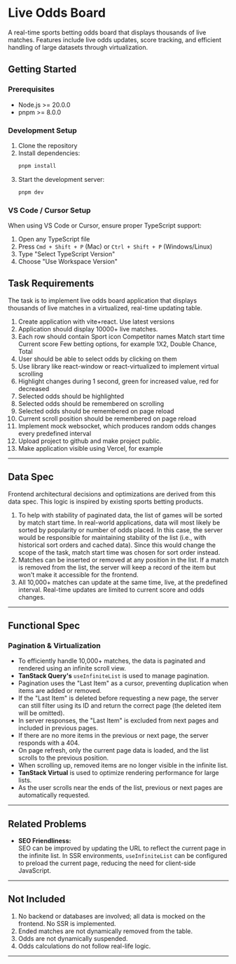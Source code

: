 # Live Odds Board

A real-time sports betting odds board that displays thousands of live matches. Features include live odds updates, score tracking, and efficient handling of large datasets through virtualization.

## Getting Started

### Prerequisites

- Node.js >= 20.0.0
- pnpm >= 8.0.0

### Development Setup

1. Clone the repository
2. Install dependencies:
   ```bash
   pnpm install
   ```
3. Start the development server:
   ```bash
   pnpm dev
   ```

### VS Code / Cursor Setup

When using VS Code or Cursor, ensure proper TypeScript support:

1. Open any TypeScript file
2. Press `Cmd + Shift + P` (Mac) or `Ctrl + Shift + P` (Windows/Linux)
3. Type "Select TypeScript Version"
4. Choose "Use Workspace Version"

## Task Requirements

The task is to implement live odds board application that displays thousands of live
matches in a virtualized, real-time updating table.

1. Create application with vite+react. Use latest versions
2. Application should display 10000+ live matches.
3. Each row should contain
   Sport icon
   Competitor names
   Match start time
   Current score
   Few betting options, for example 1X2, Double Chance, Total
4. User should be able to select odds by clicking on them
5. Use library like react-window or react-virtualized to implement virtual scrolling
6. Highlight changes during 1 second, green for increased value, red for decreased
7. Selected odds should be highlighted
8. Selected odds should be remembered on scrolling
9. Selected odds should be remembered on page reload
10. Current scroll position should be remembered on page reload
11. Implement mock websocket, which produces random odds changes every predefined interval
12. Upload project to github and make project public.
13. Make application visible using Vercel, for example

---

## Data Spec

Frontend architectural decisions and optimizations are derived from this data spec. This logic is inspired by existing sports betting products.

1. To help with stability of paginated data, the list of games will be sorted by match start time. In real-world applications, data will most likely be sorted by popularity or number of odds placed. In this case, the server would be responsible for maintaining stability of the list (i.e., with historical sort orders and cached data). Since this would change the scope of the task, match start time was chosen for sort order instead.
2. Matches can be inserted or removed at any position in the list. If a match is removed from the list, the server will keep a record of the item but won't make it accessible for the frontend.
3. All 10,000+ matches can update at the same time, live, at the predefined interval. Real-time updates are limited to current score and odds changes.

---

## Functional Spec

### Pagination & Virtualization

- To efficiently handle 10,000+ matches, the data is paginated and rendered using an infinite scroll view.
- **TanStack Query's** `useInfiniteList` is used to manage pagination.
- Pagination uses the "Last Item" as a cursor, preventing duplication when items are added or removed.
- If the "Last Item" is deleted before requesting a new page, the server can still filter using its ID and return the correct page (the deleted item will be omitted).
- In server responses, the "Last Item" is excluded from next pages and included in previous pages.
- If there are no more items in the previous or next page, the server responds with a 404.
- On page refresh, only the current page data is loaded, and the list scrolls to the previous position.
- When scrolling up, removed items are no longer visible in the infinite list.
- **TanStack Virtual** is used to optimize rendering performance for large lists.
- As the user scrolls near the ends of the list, previous or next pages are automatically requested.

---

## Related Problems

- **SEO Friendliness:**  
  SEO can be improved by updating the URL to reflect the current page in the infinite list. In SSR environments, `useInfiniteList` can be configured to preload the current page, reducing the need for client-side JavaScript.

---

## Not Included

1. No backend or databases are involved; all data is mocked on the frontend. No SSR is implemented.
2. Ended matches are not dynamically removed from the table.
3. Odds are not dynamically suspended.
4. Odds calculations do not follow real-life logic.

---
